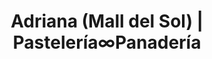 ---
title: "Adriana (Mall del Sol) | Pastelería∞Panadería"
url: /guayaquil/adriana-mall-del-sol-pasteleria-panaderia/
shop: Konditorei
---